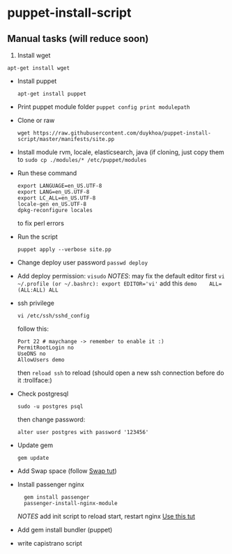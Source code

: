 # puppet-install-script

## Manual tasks (will reduce soon)
1. Install wget 

  ``apt-get install wget``
- Install puppet

  ``apt-get install puppet``
- Print puppet module folder
  ``puppet config print modulepath``
- Clone or raw 

  ``wget https://raw.githubusercontent.com/duykhoa/puppet-install-script/master/manifests/site.pp``
- Install module rvm, locale, elasticsearch, java (if cloning, just copy them to 
  ``sudo cp ./modules/* /etc/puppet/modules``
- Run these command

  ```
  export LANGUAGE=en_US.UTF-8
  export LANG=en_US.UTF-8
  export LC_ALL=en_US.UTF-8
  locale-gen en_US.UTF-8
  dpkg-reconfigure locales
  ```
  to fix perl errors
- Run the script

  ``puppet apply --verbose site.pp``
- Change deploy user password
  ``passwd deploy``
- Add deploy permission:
  ``visudo``
  *NOTES*: may fix the default editor first
    ``vi ~/.profile (or ~/.bashrc): export EDITOR='vi'``
  add this ``demo    ALL=(ALL:ALL) ALL``
- ssh privilege

  ``vi /etc/ssh/sshd_config``

  follow this: 

  ```
  Port 22 # maychange -> remember to enable it :)
  PermitRootLogin no
  UseDNS no
  AllowUsers demo
  ```
  then ``reload ssh`` to reload (should open a new ssh connection before do it :trollface:)
- Check postgresql

  ``sudo -u postgres psql``

  then change password:

  ``alter user postgres with password '123456'``
- Update gem

  ``gem update``
- Add Swap space (follow [Swap tut](https://www.digitalocean.com/community/tutorials/how-to-add-swap-on-ubuntu-14-04))
- Install passenger nginx

  ```
    gem install passenger
    passenger-install-nginx-module
  ```

  *NOTES* add init script to reload start, restart nginx
  [Use this tut](https://www.linode.com/docs/websites/nginx/websites-with-nginx-on-ubuntu-12-04-lts-precise-pangolin/#download-and-compile-nginx)
- Add gem install bundler (puppet)
- write capistrano script
